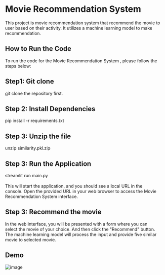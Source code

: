 # Movie Recommendation System <br />

This project is movie recommendation system that recommend the movie to user based on their activity. It utilizes a machine learning model to make recommendation.<br />

## How to Run the Code <br />
To run the code for the Movie Recommendation System , please follow the steps below: <br />

## Step1: Git clone <br/>
git clone the repository first. <br/>

## Step 2: Install Dependencies <br />
pip install -r requirements.txt <br />

## Step 3: Unzip the file <br/>
unzip similarity.pkl.zip    <br/>
## Step 3: Run the Application <br/>
streamlit run main.py <br/>
<br/>
This will start the application, and you should see a local URL in the console. Open the provided URL in your web browser to access the Movie Recommendation System interface. <br />
## Step 3: Recommend the movie <br/>
In the web interface, you will be presented with a form where you can select the movie of your choice. And then click the "Recommend" button. <br />
The machine learning model will process the input and provide five similar movie to selected movie.<br/>

## Demo <br/>

![image](https://github.com/AJITKUMAR130012/Machine_Learning_Project/assets/60688738/9bb662ef-c760-4e1a-9d17-fc2cd403f8f9)
